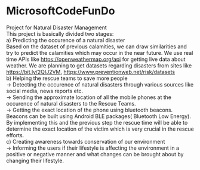 # MicrosoftCodeFunDo
Project for Natural Disaster Management<br />
This project is basically divided two stages:<br />
a) Predicting the occurence of a natural disaster<br />
	Based on the dataset of previous calamities, we can draw similarities and try to predict the calamities which may occur in the near future. We use real time APIs like https://openweathermap.org/api for getting live data about weather. We are planning to get datasets regarding disasters from sites like https://bit.ly/2QIJ2VM, https://www.preventionweb.net/risk/datasets <br />
b) Helping the rescue teams to save more people <br />
	-> Detecting the occurence of natural disasters through various sources like social media, news reports etc.<br />
	-> Sending the approximate location of all the mobile phones at the occurence of natural disasters to the Rescue     		Teams.<br />
	-> Getting the exact location of the phone using bluetooth beacons. Beacons can be built using Android BLE packages( 		Bluetooth Low Energy). By implementing this and the previous step the rescue time will be able to determine the 	   exact location of the victim which is very crucial in the rescue efforts.<br />
c) Creating awareness towards conservation of our environment <br />
	-> Informing the users if their lifestyle is affecting the environment in a positive or negative manner and what changes can be brought about by changing their lifestyle.
	
